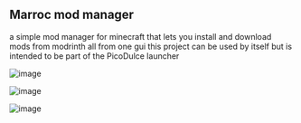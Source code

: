 ## Marroc mod manager

a simple mod manager for minecraft that lets you install and download mods from modrinth all from one gui
this project can be used by itself but is intended to be part of the PicoDulce launcher


![image](https://github.com/nixietab/marroc/assets/75538775/80445fd5-f3e0-4bec-a876-0d9789c695cf)

![image](https://github.com/nixietab/marroc/assets/75538775/16d2384d-323f-4dba-a947-d21f8fd68188)

![image](https://github.com/nixietab/marroc/assets/75538775/29e57dca-2629-4a43-bd1a-4d80e9647f91)
